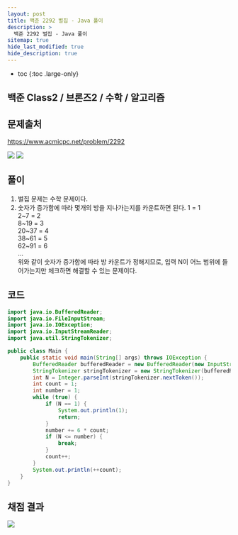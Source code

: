 ```yaml
---
layout: post
title: 백준 2292 벌집 - Java 풀이
description: >
  백준 2292 벌집 - Java 풀이
sitemap: true
hide_last_modified: true
hide_description: true
---
```


* toc
{:toc .large-only}

## 백준 Class2 / 브론즈2 / 수학 / 알고리즘

## 문제출처
>
https://www.acmicpc.net/problem/2292

![](https://images.velog.io/images/jm_25/post/23d4a644-67de-44da-bf43-a1473120e20a/%E1%84%89%E1%85%B3%E1%84%8F%E1%85%B3%E1%84%85%E1%85%B5%E1%86%AB%E1%84%89%E1%85%A3%E1%86%BA%202021-11-15%20%E1%84%8B%E1%85%A9%E1%84%92%E1%85%AE%2011.40.40.png)
![](https://images.velog.io/images/jm_25/post/3467afc0-daa8-4eb0-b06c-e9c4268d163e/%E1%84%89%E1%85%B3%E1%84%8F%E1%85%B3%E1%84%85%E1%85%B5%E1%86%AB%E1%84%89%E1%85%A3%E1%86%BA%202021-11-15%20%E1%84%8B%E1%85%A9%E1%84%92%E1%85%AE%2011.40.47.png)
## 풀이
>
1. 벌집 문제는 수학 문제이다.
2. 숫자가 증가함에 따라 몇개의 방을 지나가는지를 카운트하면 된다.
1 = 1  
2~7 = 2  
8~19 = 3  
20~37 = 4  
38~61 = 5  
62~91 = 6  
...  
위와 같이 숫자가 증가함에 따라 방 카운트가 정해지므로, 입력 N이 어느 범위에 들어가는지만 체크하면 해결할 수 있는 문제이다.

## 코드

``` java
import java.io.BufferedReader;
import java.io.FileInputStream;
import java.io.IOException;
import java.io.InputStreamReader;
import java.util.StringTokenizer;

public class Main {
    public static void main(String[] args) throws IOException {
        BufferedReader bufferedReader = new BufferedReader(new InputStreamReader(System.in));
        StringTokenizer stringTokenizer = new StringTokenizer(bufferedReader.readLine());
        int N = Integer.parseInt(stringTokenizer.nextToken());
        int count = 1;
        int number = 1;
        while (true) {
            if (N == 1) {
                System.out.println(1);
                return;
            }
            number += 6 * count;
            if (N <= number) {
                break;
            }
            count++;
        }
        System.out.println(++count);
    }
}
```

## 채점 결과

![](https://images.velog.io/images/jm_25/post/041467b2-013f-4129-afef-e49ed9b1be68/%E1%84%89%E1%85%B3%E1%84%8F%E1%85%B3%E1%84%85%E1%85%B5%E1%86%AB%E1%84%89%E1%85%A3%E1%86%BA%202021-11-15%20%E1%84%8B%E1%85%A9%E1%84%92%E1%85%AE%2011.44.52.png)